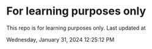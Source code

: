 # For learning purposes only
This repo is for learning purposes only.
Last updated at

Wednesday, January 31, 2024 12:25:12 PM

